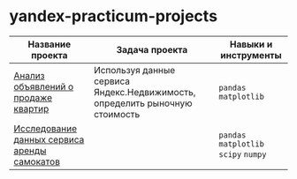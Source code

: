 # yandex-practicum-projects

| Название проекта                                                    | Задача проекта                                                                    | Навыки и инструменты                 |
|-------------------------------------------------------------------- |---------------------------------------------------------------------------------  | ------------------------------------ |
| [Анализ объявлений о продаже квартир](https://clck.ru/39TJDK)       | Используя данные сервиса Яндекс.Недвижимость, определить рыночную стоимость       |  `pandas` `matplotlib`               |
|[Исследование данных сервиса аренды самокатов](https://clck.ru/39TWtN) |                                                                                 | `pandas` `matplotlib` `scipy` `numpy`|
